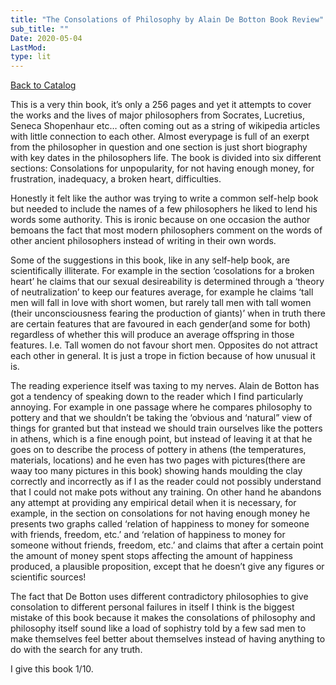 ```yaml
---
title: "The Consolations of Philosophy by Alain De Botton Book Review"
sub_title: ""
Date: 2020-05-04
LastMod:
type: lit
---
```


[Back to Catalog](https://otaking.xyz/index.html)

This is a very thin book, it’s only a 256 pages and yet it attempts to cover the works and the lives of major philosophers from Socrates, Lucretius, Seneca Shopenhaur etc… often coming out as a string of wikipedia articles with little connection to each other. Almost everypage is full of an exerpt from the philosopher in question and one section is just short biography with key dates in the philosophers life. The book is divided into six different sections: Consolations for unpopularity, for not having enough money, for frustration, inadequacy, a broken heart, difficulties.

Honestly it felt like the author was trying to write a common self-help book but needed to include the names of a few philosophers he liked to lend his words some authority. This is ironic because on one occasion the author bemoans the fact that most modern philosophers comment on the words of other ancient philosophers instead of writing in their own words.

Some of the suggestions in this book, like in any self-help book, are scientifically illiterate. For example in the section ‘cosolations for a broken heart’ he claims that our sexual desireability is determined through a ‘theory of neutralization’ to keep our features average, for example he claims ‘tall men will fall in love with short women, but rarely tall men with tall women (their unconsciousness fearing the production of giants)’ when in truth there are certain features that are favoured in each gender(and some for both) regardless of whether this will produce an average offspring in those features. I.e. Tall women do not favour short men. Opposites do not attract each other in general. It is just a trope in fiction because of how unusual it is.

The reading experience itself was taxing to my nerves. Alain de Botton has got a tendency of speaking down to the reader which I find particularly annoying. For example in one passage where he compares philosophy to pottery and that we shouldn’t be taking the ‘obvious and ‘natural” view of things for granted but that instead we should train ourselves like the potters in athens, which is a fine enough point, but instead of leaving it at that he goes on to describe the process of pottery in athens (the temperatures, materials, locations) and he even has two pages with pictures(there are waay too many pictures in this book) showing hands moulding the clay correctly and incorrectly as if I as the reader could not possibly understand that I could not make pots without any training. On other hand he abandons any attempt at providing any empirical detail when it is necessary, for example, in the section on consolations for not having enough money he presents two graphs called ‘relation of happiness to money for someone with friends, freedom, etc.’ and ‘relation of happiness to money for someone without friends, freedom, etc.’ and claims that after a certain point the amount of money spent stops affecting the amount of happiness produced, a plausible proposition, except that he doesn’t give any figures or scientific sources!

The fact that De Botton uses different contradictory philosophies to give consolation to different personal failures in itself I think is the biggest mistake of this book because it makes the consolations of philosophy and philosophy itself sound like a load of sophistry told by a few sad men to make themselves feel better about themselves instead of having anything to do with the search for any truth.

I give this book 1/10.
